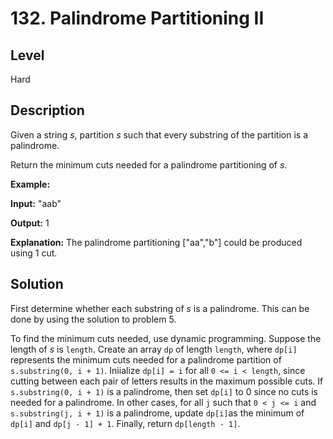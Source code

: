 # 132. Palindrome Partitioning II
## Level
Hard

## Description
Given a string *s*, partition *s* such that every substring of the partition is a palindrome.

Return the minimum cuts needed for a palindrome partitioning of *s*.

**Example:**

**Input:** "aab"

**Output:** 1

**Explanation:** The palindrome partitioning ["aa","b"] could be produced using 1 cut.

## Solution
First determine whether each substring of *s* is a palindrome. This can be done by using the solution to problem 5.

To find the minimum cuts needed, use dynamic programming. Suppose the length of *s* is `length`. Create an array `dp` of length `length`, where `dp[i]` represents the minimum cuts needed for a palindrome partition of `s.substring(0, i + 1)`. Iniialize `dp[i] = i` for all `0 <= i < length`, since cutting between each pair of letters results in the maximum possible cuts. If `s.substring(0, i + 1)` is a palindrome, then set `dp[i]` to 0 since no cuts is needed for a palindrome. In other cases, for all `j` such that `0 < j <= i` and `s.substring(j, i + 1)` is a palindrome, update `dp[i]`as the minimum of `dp[i]` and `dp[j - 1] + 1`. Finally, return `dp[length - 1]`.
